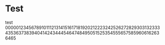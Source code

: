 # Test
test
000001234567891011121314151617181920212223242526272829303132333435363738394041424344454647484950515253545556575859606162636465